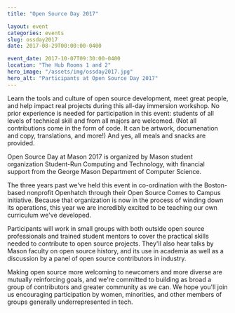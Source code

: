 ```yaml
---
title: "Open Source Day 2017"

layout: event
categories: events
slug: ossday2017
date: 2017-08-29T00:00:00-0400

event_date: 2017-10-07T09:30:00-0400
location: "The Hub Rooms 1 and 2"
hero_image: "/assets/img/ossday2017.jpg"
hero_alt: "Participants at Open Source Day 2017"
---
```


Learn the tools and culture of open source development, meet great people, and help impact real projects during this all-day immersion workshop. No prior experience is needed for participation in this event: students of all levels of technical skill and from all majors are welcomed. (Not all contributions come in the form of code. It can be artwork, documenation and copy, translations, and more!) And yes, all meals and snacks are provided.

Open Source Day at Mason 2017 is organized by Mason student organization Student-Run Computing and Technology, with financial support from the George Mason Department of Computer Science.

The three years past we've held this event in co-ordination with the Boston-based nonprofit Openhatch through their
Open Source Comes to Campus initiative. Because that organization is now in the process of winding down its operations, this year we are incredibly excited to be teaching our own curriculum we've developed.

Participants will work in small groups with both outside open source professionals and trained student mentors to cover the practical skills needed to contribute to open source projects. They'll also hear talks by Mason faculty on open source history, and its use in academia as well as a discussion by a panel of open source contributors in industry.

Making open source more welcoming to newcomers and more diverse are mutually reinforcing goals, and we're committed to building as broad a group of contributors and greater community as we can. We hope you'll join us encouraging participation by women, minorities, and other members of groups generally underrepresented in tech.